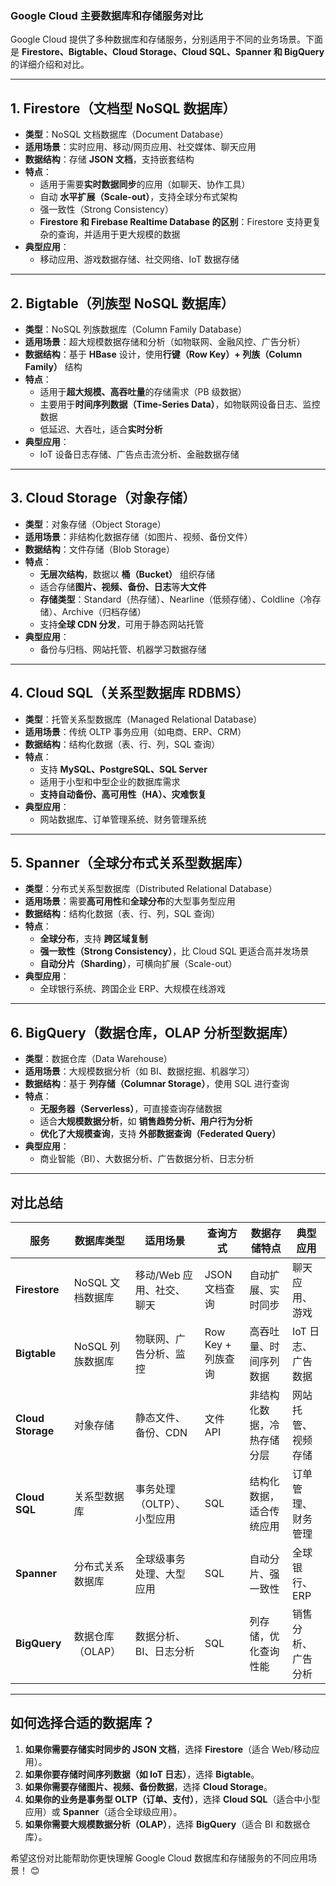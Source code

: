 ### **Google Cloud 主要数据库和存储服务对比**  

Google Cloud 提供了多种数据库和存储服务，分别适用于不同的业务场景。下面是 **Firestore、Bigtable、Cloud Storage、Cloud SQL、Spanner 和 BigQuery** 的详细介绍和对比。  

---

## **1. Firestore**（文档型 NoSQL 数据库）  
- **类型**：NoSQL 文档数据库（Document Database）  
- **适用场景**：实时应用、移动/网页应用、社交媒体、聊天应用  
- **数据结构**：存储 **JSON 文档**，支持嵌套结构  
- **特点**：
  - 适用于需要**实时数据同步**的应用（如聊天、协作工具）  
  - 自动 **水平扩展（Scale-out）**，支持全球分布式架构  
  - 强一致性（Strong Consistency）  
  - **Firestore 和 Firebase Realtime Database 的区别**：Firestore 支持更复杂的查询，并适用于更大规模的数据  
- **典型应用**：
  - 移动应用、游戏数据存储、社交网络、IoT 数据存储  

---

## **2. Bigtable**（列族型 NoSQL 数据库）  
- **类型**：NoSQL 列族数据库（Column Family Database）  
- **适用场景**：超大规模数据存储和分析（如物联网、金融风控、广告分析）  
- **数据结构**：基于 **HBase** 设计，使用**行键（Row Key）+ 列族（Column Family）** 结构  
- **特点**：
  - 适用于**超大规模、高吞吐量**的存储需求（PB 级数据）  
  - 主要用于**时间序列数据（Time-Series Data）**，如物联网设备日志、监控数据  
  - 低延迟、大吞吐，适合**实时分析**  
- **典型应用**：
  - IoT 设备日志存储、广告点击流分析、金融数据存储  

---

## **3. Cloud Storage**（对象存储）  
- **类型**：对象存储（Object Storage）  
- **适用场景**：非结构化数据存储（如图片、视频、备份文件）  
- **数据结构**：文件存储（Blob Storage）  
- **特点**：
  - **无层次结构**，数据以 **桶（Bucket）** 组织存储  
  - 适合存储**图片、视频、备份、日志**等**大文件**  
  - **存储类型**：Standard（热存储）、Nearline（低频存储）、Coldline（冷存储）、Archive（归档存储）  
  - 支持**全球 CDN 分发**，可用于静态网站托管  
- **典型应用**：
  - 备份与归档、网站托管、机器学习数据存储  

---

## **4. Cloud SQL**（关系型数据库 RDBMS）  
- **类型**：托管关系型数据库（Managed Relational Database）  
- **适用场景**：传统 OLTP 事务应用（如电商、ERP、CRM）  
- **数据结构**：结构化数据（表、行、列，SQL 查询）  
- **特点**：
  - 支持 **MySQL、PostgreSQL、SQL Server**  
  - 适用于小型和中型企业的数据库需求  
  - **支持自动备份、高可用性（HA）、灾难恢复**  
- **典型应用**：
  - 网站数据库、订单管理系统、财务管理系统  

---

## **5. Spanner**（全球分布式关系型数据库）  
- **类型**：分布式关系型数据库（Distributed Relational Database）  
- **适用场景**：需要**高可用性**和**全球分布**的大型事务型应用  
- **数据结构**：结构化数据（表、行、列，SQL 查询）  
- **特点**：
  - **全球分布**，支持 **跨区域复制**  
  - **强一致性（Strong Consistency）**，比 Cloud SQL 更适合高并发场景  
  - **自动分片（Sharding）**，可横向扩展（Scale-out）  
- **典型应用**：
  - 全球银行系统、跨国企业 ERP、大规模在线游戏  

---

## **6. BigQuery**（数据仓库，OLAP 分析型数据库）  
- **类型**：数据仓库（Data Warehouse）  
- **适用场景**：大规模数据分析（如 BI、数据挖掘、机器学习）  
- **数据结构**：基于 **列存储（Columnar Storage）**，使用 SQL 进行查询  
- **特点**：
  - **无服务器（Serverless）**，可直接查询存储数据  
  - 适合**大规模数据分析**，如 **销售趋势分析、用户行为分析**  
  - **优化了大规模查询**，支持 **外部数据查询（Federated Query）**  
- **典型应用**：
  - 商业智能（BI）、大数据分析、广告数据分析、日志分析  

---

## **对比总结**
| **服务**       | **数据库类型** | **适用场景** | **查询方式** | **数据存储特点** | **典型应用** |
|--------------|--------------|--------------|--------------|--------------|--------------|
| **Firestore** | NoSQL 文档数据库 | 移动/Web 应用、社交、聊天 | JSON 文档查询 | 自动扩展、实时同步 | 聊天应用、游戏 |
| **Bigtable** | NoSQL 列族数据库 | 物联网、广告分析、监控 | Row Key + 列族查询 | 高吞吐量、时间序列数据 | IoT 日志、广告数据 |
| **Cloud Storage** | 对象存储 | 静态文件、备份、CDN | 文件 API | 非结构化数据，冷热存储分层 | 网站托管、视频存储 |
| **Cloud SQL** | 关系型数据库 | 事务处理（OLTP）、小型应用 | SQL | 结构化数据，适合传统应用 | 订单管理、财务管理 |
| **Spanner** | 分布式关系数据库 | 全球级事务处理、大型应用 | SQL | 自动分片、强一致性 | 全球银行、ERP |
| **BigQuery** | 数据仓库（OLAP） | 数据分析、BI、日志分析 | SQL | 列存储，优化查询性能 | 销售分析、广告分析 |

---

## **如何选择合适的数据库？**
1. **如果你需要存储实时同步的 JSON 文档**，选择 **Firestore**（适合 Web/移动应用）。  
2. **如果你要存储时间序列数据（如 IoT 日志）**，选择 **Bigtable**。  
3. **如果你需要存储图片、视频、备份数据**，选择 **Cloud Storage**。  
4. **如果你的业务是事务型 OLTP（订单、支付）**，选择 **Cloud SQL**（适合中小型应用）或 **Spanner**（适合全球级应用）。  
5. **如果你需要大规模数据分析（OLAP）**，选择 **BigQuery**（适合 BI 和数据仓库）。  

希望这份对比能帮助你更快理解 Google Cloud 数据库和存储服务的不同应用场景！ 😊